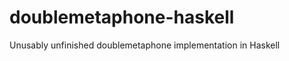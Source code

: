 doublemetaphone-haskell
=======================

Unusably unfinished doublemetaphone implementation in Haskell